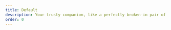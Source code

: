 ```yaml
---
title: Default
description: Your trusty companion, like a perfectly broken-in pair of jeans.
order: 0
---
```


